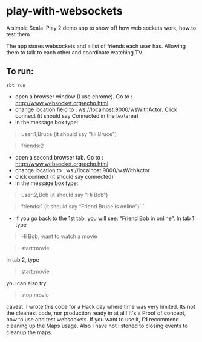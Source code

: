 # play-with-websockets
A simple Scala. Play 2 demo app to show off how web sockets work, how to test them

The app stores websockets and a list of friends each user has.  Allowing them to talk to each other and coordinate watching TV.

## To run:

```sbt run```

* open a browser window (I use chrome).  Go to : http://www.websocket.org/echo.html
* change location field to : ws://localhost:9000/wsWithActor.  Click connect  (it should say Connected in the textarea)
* in the message box type:

> user:1,Bruce  (it should say "Hi Bruce")

> friends:2

* open a second browser tab.  Go to : http://www.websocket.org/echo.html
* change location to : ws://localhost:9000/wsWithActor
* click connect  (it should say connected)
* in the message box type:

> user:2,Bob  (it should say “Hi Bob”)

> friends:1  (it should say “Friend Bruce is online”)```

* If you go back to the 1st tab, you will see: “Friend Bob in online".  In tab 1 type

> Hi Bob, want to watch a movie

> start:movie

in tab 2, type
> start:movie

you can also try
> stop:movie

caveat: I wrote this code for a Hack day where time was very limited.  Its not the cleanest code, nor production ready in at all!  It's a Proof of concept, how to use and test websockets.  If you want to use it, I’d recommend cleaning up the Maps usage.  Also I have not listened to closing events to cleanup the maps.